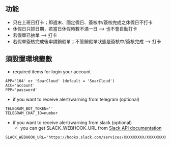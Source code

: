 ## 功能 ##
* 只在上班日打卡；即週末、國定假日、簽核中/簽核完成之休假日不打卡
* 休假日只抓日期，若當日休假時數不滿一日 --> 也不會自動打卡
* 若假單已抽單 --> 打卡
* 若假單簽核完成後申請銷假單；不管銷假單狀態是簽核中/簽核完成 --> 打卡

## 須設置環境變數 ##

* required items for login your account
```
APP='104' or 'SoarCloud' (default = 'SoarCloud')
ACC='account'
PPP='password'
```

* if you want to receive alert/warning from telegram (optional)
```
TELEGRAM_BOT_TOKEN=''
TELEGRAM_CHAT_ID=number
```

* if you want to receive alert/warning from slack (optional)
  * you can get SLACK_WEBHOOK_URL from [Slack API documentation](https://taxigo-tw.slack.com/apps/new/A0F7XDUAZ-incoming-webhooks)
```
SLACK_WEBHOOK_URL='https://hooks.slack.com/services/XXXXXXXXX/XXXXXXXXXXX/XXXXXXXXXXXXXXXXXXXXXXXX'
```
